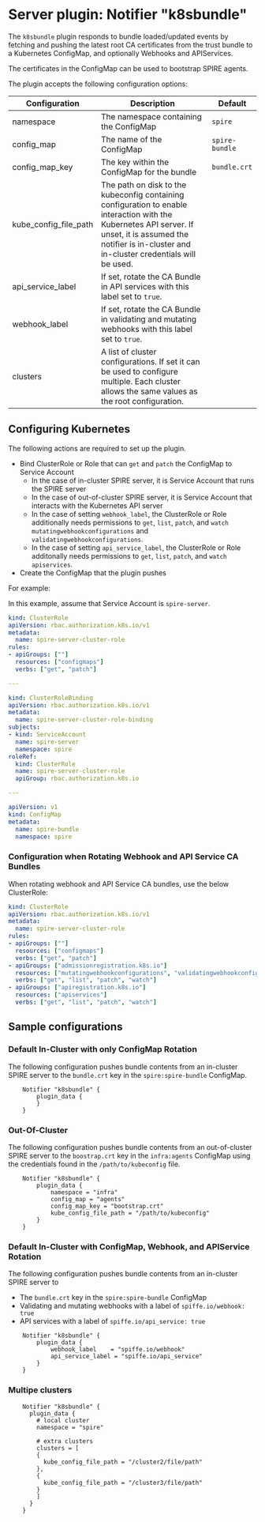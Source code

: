 # Server plugin: Notifier "k8sbundle"

The `k8sbundle` plugin responds to bundle loaded/updated events by fetching and
pushing the latest root CA certificates from the trust bundle to a Kubernetes
ConfigMap, and optionally Webhooks and APIServices.

The certificates in the ConfigMap can be used to bootstrap SPIRE agents.

The plugin accepts the following configuration options:

| Configuration         | Description                                                                                                                                                                                                   | Default        |
|-----------------------|---------------------------------------------------------------------------------------------------------------------------------------------------------------------------------------------------------------|----------------|
| namespace             | The namespace containing the ConfigMap                                                                                                                                                                        | `spire`        |
| config_map            | The name of the ConfigMap                                                                                                                                                                                     | `spire-bundle` |
| config_map_key        | The key within the ConfigMap for the bundle                                                                                                                                                                   | `bundle.crt`   |
| kube_config_file_path | The path on disk to the kubeconfig containing configuration to enable interaction with the Kubernetes API server. If unset, it is assumed the notifier is in-cluster and in-cluster credentials will be used. |                |
| api_service_label     | If set, rotate the CA Bundle in API services with this label set to `true`.                                                                                                                                   |                |
| webhook_label         | If set, rotate the CA Bundle in validating and mutating webhooks with this label set to `true`.                                                                                                               |                |
| clusters              | A list of cluster configurations. If set it can be used to configure multiple. Each cluster allows the same values as the root configuration.                                                                 |                |

## Configuring Kubernetes

The following actions are required to set up the plugin.

- Bind ClusterRole or Role that can `get` and `patch` the ConfigMap to Service Account
  - In the case of in-cluster SPIRE server, it is Service Account that runs the SPIRE server
  - In the case of out-of-cluster SPIRE server, it is Service Account that interacts with the Kubernetes API server
  - In the case of setting `webhook_label`, the ClusterRole or Role additionally needs permissions to `get`, `list`, `patch`, and `watch` `mutatingwebhookconfigurations` and `validatingwebhookconfigurations`.
  - In the case of setting `api_service_label`, the ClusterRole or Role additonally needs permissions to `get`, `list`, `patch`, and `watch` `apiservices`.
- Create the ConfigMap that the plugin pushes

For example:

In this example, assume that Service Account is `spire-server`.

```yaml
kind: ClusterRole
apiVersion: rbac.authorization.k8s.io/v1
metadata:
  name: spire-server-cluster-role
rules:
- apiGroups: [""]
  resources: ["configmaps"]
  verbs: ["get", "patch"]

---

kind: ClusterRoleBinding
apiVersion: rbac.authorization.k8s.io/v1
metadata:
  name: spire-server-cluster-role-binding
subjects:
- kind: ServiceAccount
  name: spire-server
  namespace: spire
roleRef:
  kind: ClusterRole
  name: spire-server-cluster-role
  apiGroup: rbac.authorization.k8s.io

---

apiVersion: v1
kind: ConfigMap
metadata:
  name: spire-bundle
  namespace: spire
```

### Configuration when Rotating Webhook and API Service CA Bundles

When rotating webhook and API Service CA bundles, use the below ClusterRole:

```yaml
kind: ClusterRole
apiVersion: rbac.authorization.k8s.io/v1
metadata:
  name: spire-server-cluster-role
rules:
- apiGroups: [""]
  resources: ["configmaps"]
  verbs: ["get", "patch"]
- apiGroups: ["admissionregistration.k8s.io"]
  resources: ["mutatingwebhookconfigurations", "validatingwebhookconfigurations"]
  verbs: ["get", "list", "patch", "watch"]
- apiGroups: ["apiregistration.k8s.io"]
  resources: ["apiservices"]
  verbs: ["get", "list", "patch", "watch"]
```

## Sample configurations

### Default In-Cluster with only ConfigMap Rotation

The following configuration pushes bundle contents from an in-cluster SPIRE
server to the `bundle.crt` key in the `spire:spire-bundle` ConfigMap.

```hcl
    Notifier "k8sbundle" {
        plugin_data {
        }
    }
```

### Out-Of-Cluster

The following configuration pushes bundle contents from an out-of-cluster SPIRE
server to the `boostrap.crt` key in the `infra:agents` ConfigMap using
the credentials found in the `/path/to/kubeconfig` file.

```hcl
    Notifier "k8sbundle" {
        plugin_data {
            namespace = "infra"
            config_map = "agents"
            config_map_key = "bootstrap.crt"
            kube_config_file_path = "/path/to/kubeconfig"
        }
    }
```

### Default In-Cluster with ConfigMap, Webhook, and APIService Rotation

The following configuration pushes bundle contents from an in-cluster SPIRE
server to

- The `bundle.crt` key in the `spire:spire-bundle` ConfigMap
- Validating and mutating webhooks with a label of `spiffe.io/webhook: true`
- API services with a label of `spiffe.io/api_service: true`

```hcl
    Notifier "k8sbundle" {
        plugin_data {
            webhook_label    = "spiffe.io/webhook"
            api_service_label = "spiffe.io/api_service"
        }
    }
```

### Multipe clusters

```hcl
    Notifier "k8sbundle" {
      plugin_data {        
        # local cluster
        namespace = "spire"

        # extra clusters
        clusters = [        
        {
          kube_config_file_path = "/cluster2/file/path"
        },
        {
          kube_config_file_path = "/cluster3/file/path"
        }
        ]
      }    
    }
```
